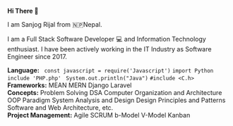 <b>Hi There 👋</b>

I am Sanjog Rijal from 🇳🇵Nepal. 

I am a Full Stack Software Developer 💻 and Information Technology enthusiast. 
I have been actively working in the IT Industry as Software Engineer since 2017.

<div><b>Language:</b> <code> const javascript = require('Javascript')</code> 
<code>import Python</code>
<code> include 'PHP.php'</code>
<code> System.out.println("Java")</code>
<code>#include &ltC.h&gt </code></div>
<div><b>Frameworks:</b> MEAN MERN Django Laravel </div>
<div><b>Concepts:</b> Problem Solving DSA Computer Organization and Architecture OOP Paradigm System Analysis and Design Design Principles and Patterns Software and Web Architecture, etc.</div>
<div><b> Project Management:</b> Agile SCRUM b-Model V-Model Kanban </div> 

<!-- <div style = "visibility: hidden">Greek question mark;</div> -->
